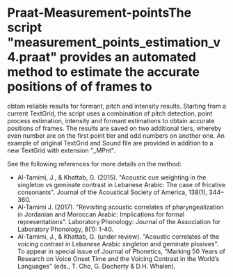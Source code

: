 # Praat-Measurement-pointsThe script "measurement_points_estimation_v4.praat" provides an automated method to estimate the accurate positions of of frames to 
obtain reliable results for formant, pitch and intensity results. Starting from a current TextGrid, the script uses a combination
of pitch detection, point process estimation, intensity and formant estimations to obtain accurate positions of frames.
The results are saved on two additional tiers, whereby even number are on the first point tier and odd numbers on another one.
An example of original TextGrid and Sound file are provided in addition to a new TextGrid with extension "_MPnt".

See the following references for more details on the method:

* Al-Tamimi, J., & Khattab, G. (2015). "Acoustic cue weighting in the singleton vs geminate contrast in Lebanese Arabic: The case of fricative consonants". Journal of the Acoustical Society of America, 138(1), 344–360.
* Al-Tamimi J. (2017). "Revisiting acoustic correlates of pharyngealization in Jordanian and Moroccan Arabic: Implications for formal representations". Laboratory Phonology: Journal of the Association for Laboratory Phonology, 8(1): 1-40.
* Al-Tamimi, J., & Khattab, G. (under review). "Acoustic correlates of the voicing contrast in Lebanese Arabic singleton and geminate plosives". To appear in special issue of Journal of Phonetics, “Marking 50 Years of Research on Voice Onset Time and the Voicing Contrast in the World’s Languages" (eds., T. Cho, G. Docherty & D.H. Whalen).

